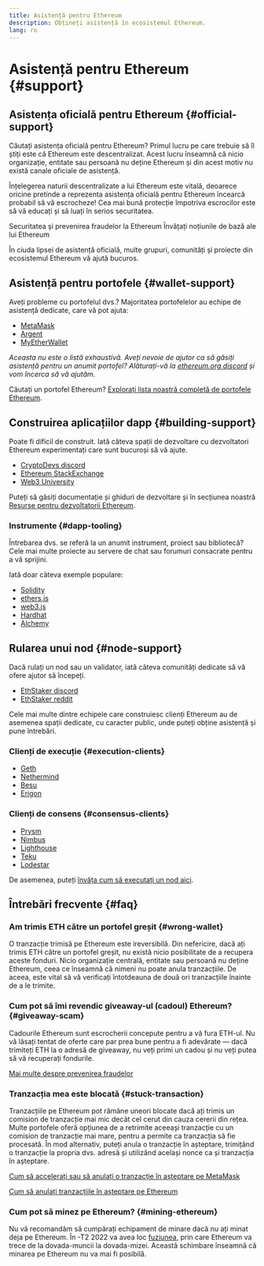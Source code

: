 ```yaml
---
title: Asistență pentru Ethereum
description: Obțineți asistență în ecosistemul Ethereum.
lang: ro
---
```


# Asistență pentru Ethereum {#support}

## Asistența oficială pentru Ethereum {#official-support}

Căutați asistența oficială pentru Ethereum? Primul lucru pe care trebuie să îl știți este că Ethereum este descentralizat. Acest lucru înseamnă că nicio organizație, entitate sau persoană nu deține Ethereum și din acest motiv nu există canale oficiale de asistență.

Înțelegerea naturii descentralizate a lui Ethereum este vitală, deoarece oricine pretinde a reprezenta asistența oficială pentru Ethereum încearcă probabil să vă escrocheze! Cea mai bună protecție împotriva escrocilor este să vă educați și să luați în serios securitatea.

<DocLink href="/security/">
  Securitatea și prevenirea fraudelor la Ethereum
</DocLink>

<DocLink href="/learn/">
  Învățați noțiunile de bază ale lui Ethereum
</DocLink>

În ciuda lipsei de asistență oficială, multe grupuri, comunități și proiecte din ecosistemul Ethereum vă ajută bucuros.

## Asistență pentru portofele {#wallet-support}

Aveți probleme cu portofelul dvs.? Majoritatea portofelelor au echipe de asistență dedicate, care vă pot ajuta:

- [MetaMask](https://metamask.zendesk.com/hc/)
- [Argent](https://support.argent.xyz/hc/)
- [MyEtherWallet](https://help.myetherwallet.com/)

_Aceasta nu este o listă exhaustivă. Aveți nevoie de ajutor ca să găsiți asistență pentru un anumit portofel? Alăturați-vă la [ethereum.org discord](https://discord.gg/ethereum-org) și vom încerca să vă ajutăm._

Căutați un portofel Ethereum? [Explorați lista noastră completă de portofele Ethereum](/wallets/find-wallet/).

## Construirea aplicațiilor dapp {#building-support}

Poate fi dificil de construit. Iată câteva spații de dezvoltare cu dezvoltatori Ethereum experimentați care sunt bucuroși să vă ajute.

- [CryptoDevs discord](https://discord.gg/Z9TA39m8Yu)
- [Ethereum StackExchange](https://ethereum.stackexchange.com/)
- [Web3 University](https://www.web3.university/)

Puteți să găsiți documentație și ghiduri de dezvoltare și în secțiunea noastră [Resurse pentru dezvoltatorii Ethereum](/developers/).

### Instrumente {#dapp-tooling}

Întrebarea dvs. se referă la un anumit instrument, proiect sau bibliotecă? Cele mai multe proiecte au servere de chat sau forumuri consacrate pentru a vă sprijini.

Iată doar câteva exemple populare:

- [Solidity](https://gitter.im/ethereum/solidity)
- [ethers.js](https://discord.gg/6jyGVDK6Jx)
- [web3.js](https://discord.gg/GsABYQu4sC)
- [Hardhat](https://discord.gg/xtrMGhmbfZ)
- [Alchemy](http://alchemy.com/discord)

## Rularea unui nod {#node-support}

Dacă rulați un nod sau un validator, iată câteva comunități dedicate să vă ofere ajutor să începeți.

- [EthStaker discord](https://discord.gg/ethstaker)
- [EthStaker reddit](https://www.reddit.com/r/ethstaker)

Cele mai multe dintre echipele care construiesc clienți Ethereum au de asemenea spații dedicate, cu caracter public, unde puteți obține asistență și pune întrebări.

### Clienți de execuție {#execution-clients}

- [Geth](https://discord.gg/FqDzupGyYf)
- [Nethermind](https://discord.gg/YJx3pm8z5C)
- [Besu](https://discord.gg/p8djYngzKN)
- [Erigon](https://github.com/ledgerwatch/erigon/issues)

### Clienți de consens {#consensus-clients}

- [Prysm](https://discord.gg/prysmaticlabs)
- [Nimbus](https://discord.gg/nSmEH3qgFv)
- [Lighthouse](https://discord.gg/cyAszAh)
- [Teku](https://discord.gg/7hPv2T6)
- [Lodestar](https://discord.gg/aMxzVcr)

De asemenea, puteți [învăța cum să executați un nod aici](/developers/docs/nodes-and-clients/run-a-node/).

## Întrebări frecvente {#faq}

### Am trimis ETH către un portofel greșit {#wrong-wallet}

O tranzacție trimisă pe Ethereum este ireversibilă. Din nefericire, dacă ați trimis ETH către un portofel greșit, nu există nicio posibilitate de a recupera aceste fonduri. Nicio organizație centrală, entitate sau persoană nu deține Ethereum, ceea ce înseamnă că nimeni nu poate anula tranzacțiile. De aceea, este vital să vă verificați întotdeauna de două ori tranzacțiile înainte de a le trimite.

### Cum pot să îmi revendic giveaway-ul (cadoul) Ethereum? {#giveaway-scam}

Cadourile Ethereum sunt escrocherii concepute pentru a vă fura ETH-ul. Nu vă lăsați tentat de oferte care par prea bune pentru a fi adevărate — dacă trimiteți ETH la o adresă de giveaway, nu veți primi un cadou și nu veți putea să vă recuperați fondurile.

[Mai multe despre prevenirea fraudelor](/security/#common-scams)

### Tranzacția mea este blocată {#stuck-transaction}

Tranzacțiile pe Ethereum pot rămâne uneori blocate dacă ați trimis un comision de tranzacție mai mic decât cel cerut din cauza cererii din rețea. Multe portofele oferă opțiunea de a retrimite aceeași tranzacție cu un comision de tranzacție mai mare, pentru a permite ca tranzacția să fie procesată. În mod alternativ, puteți anula o tranzacție în așteptare, trimițând o tranzacție la propria dvs. adresă și utilizând același nonce ca și tranzacția în așteptare.

[Cum să accelerați sau să anulați o tranzacție în așteptare pe MetaMask](https://metamask.zendesk.com/hc/en-us/articles/360015489251-How-to-speed-up-or-cancel-a-pending-transaction)

[Cum să anulați tranzacțiile în așteptare pe Ethereum](https://info.etherscan.com/how-to-cancel-ethereum-pending-transactions/)

### Cum pot să minez pe Ethereum? {#mining-ethereum}

Nu vă recomandăm să cumpărați echipament de minare dacă nu ați minat deja pe Ethereum. În -T2 2022 va avea loc [fuziunea](/roadmap/merge/), prin care Ethereum va trece de la dovada-muncii la dovada-mizei. Această schimbare înseamnă că minarea pe Ethereum nu va mai fi posibilă.
